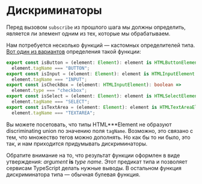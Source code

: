 # Дискриминаторы

Перед вызовом `subscribe` из прошлого шага мы должны определить, является ли элемент одним из тех, которые мы обрабатываем.

Нам потребуется несколько функций — кастомных определителей типа. [Вот один из вариантов](https://codesandbox.io/s/step-2-demo-4-5-module-4-wxs2e?file=/src/type-guards.ts) определения такой функции:

```ts
export const isButton = (element: Element): element is HTMLButtonElement =>
  element.tagName === "BUTTON";
export const isInput = (element: Element): element is HTMLInputElement =>
  element.tagName === "INPUT";
export const isCheckBox = (element: HTMLInputElement): boolean =>
  element.type === "checkbox";
export const isSelect = (element: Element): element is HTMLSelectElement =>
  element.tagName === "SELECT";
export const isTextArea = (element: Element): element is HTMLTextAreaElement =>
  element.tagName === "TEXTAREA";
```

Вы можете посетовать, что типы HTML\*\*\*Element не образуют discriminating union по значению поля `tagName`. Возможно, это связано с тем, что множество тегов можно дополнять. Но как бы то ни было, это так, и нам приходится придумывать дискриминаторы.

Обратите внимание на то, что результат функции оформлен в виде утверждения: _argument_ **is** _type name_. Этот предикат типа и позволяет сервисам TypeScript делать нужные выводы. В остальном функция дискриминатора типа — обычная булевая функция.
